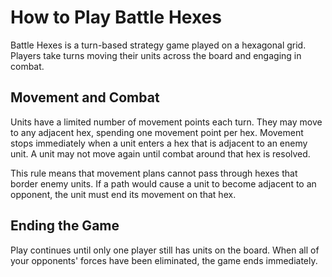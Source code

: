 # How to Play Battle Hexes

Battle Hexes is a turn-based strategy game played on a hexagonal grid.
Players take turns moving their units across the board and engaging in combat.

## Movement and Combat

Units have a limited number of movement points each turn. They may move to any
adjacent hex, spending one movement point per hex. Movement stops immediately
when a unit enters a hex that is adjacent to an enemy unit. A unit may not move
again until combat around that hex is resolved.

This rule means that movement plans cannot pass through hexes that border enemy
units. If a path would cause a unit to become adjacent to an opponent, the unit
must end its movement on that hex.

## Ending the Game

Play continues until only one player still has units on the board. When all of
your opponents' forces have been eliminated, the game ends immediately.


